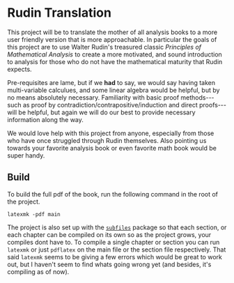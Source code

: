 # Rudin Translation

This project will be to translate the mother of all analysis books to a more
user friendly version that is more approachable. In particular the goals of
this project are to use Walter Rudin's treasured classic _Principles of
Mathematical Analysis_ to create a more motivated, and sound introduction to
analysis for those who do not have the mathematical maturity that Rudin expects.

Pre-requisites are lame, but if we **had** to say, we would say having taken
multi-variable calculues, and some linear algebra would be helpful, but by no
means absolutely necessary. Familiarity with basic proof methods---such as
proof by contradiction/contrapositive/induction and direct proofs--- will be
helpful, but again we will do our best to provide necessary information along
the way.

We would love help with this project from anyone, especially from those who have
once struggled through Rudin themselves. Also pointing us towards your favorite
analysis book or even favorite math book would be super handy.

## Build

To build the full pdf of the book, run the following command in the root of the
project.
```
latexmk -pdf main
```
The project is also set up with the
[`subfiles`](https://ctan.org/pkg/subfiles?lang=en) package so that each
section, or each chapter can be compiled on its own so as the project grows,
your compiles dont have to. To compile a single chapter or section you can run
`latexmk` or just `pdflatex` on the main file or the section file respectively.
That said `latexmk` seems to be giving a few errors which would be great to
work out, but I haven't seem to find whats going wrong yet (and besides, it's
compiling as of now).
